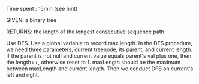 Time spent : 15min (see hint)

GIVEN: a binary tree

RETURNS: the length of the longest consecutive sequence path



Use DFS. Use a global variable to record max length. In the DFS procedure, we need three parameters, current treenode, its parent, and current length. If the parent is not null and current value equals parent's val plus one, then the length++, otherwise reset to 1. maxLength should be the maximum between maxLength and current length. Then we conduct DFS on current's left and right.